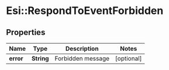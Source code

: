 # Esi::RespondToEventForbidden

## Properties
Name | Type | Description | Notes
------------ | ------------- | ------------- | -------------
**error** | **String** | Forbidden message | [optional] 


